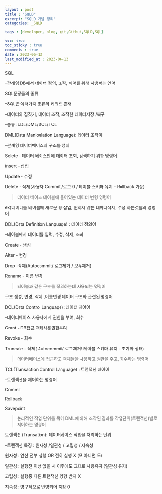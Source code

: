 ```yaml
---
layout : post
title : "SQLD"
excerpt: "SQLD 개념 정리"
categories: _SQLD

tags : [developer, blog, git,Github,SQLD,SQL]

toc: true 
toc_sticky : true
comments : true
date : 2023-06-13
last_modified_at : 2023-06-13
---
```



SQL

-관계형 DB에서 데이터 정의, 조작, 제어를 위해 사용하는 언어

 
 

SQL문장들의 종류

-SQL은 여러가지 종류의 키워드 존재

-데이터의 집짓기, 데이터 조작, 조작한 데이터저장 /복구

-종류 :DDL/DML/DCL/TCL

 
 

DML(Data Manioulation Language): 데이터 조작어

-관계형 데이터베이스의 구조를 정의

Selete - 데이터 베이스안에 데이터 조회, 검색하기 위한 명령어 

Insert - 삽입

Update - 수정          

Delete - 삭제(사용자 Commit /로그 0 / 테이블 스키마 유지 - Rollback 가능)

> 데이터 베이스 테이블에 들어있는 데이터 변형 명령어 

ex)데이터를 테이블에 새로운 행 삽입, 원하지 않는 데이터삭제, 수정 하는것들의 명령어

 


DDL(Data Definition Language) : 데이터 정의어

-테이블에서 데이터를 입력, 수정, 삭제, 조회

Create - 생성

Alter - 변경

Drop -삭제(Autocommit/ 로그제거 / 모두제거)

Rename - 이름 변경 

 

> 테이블과 같은 구조를 정의하는데 사용되는 명령어

구조 생성, 변경, 삭제 ,이름변경 데이터 구조와 관련된 명령어

 
 

DCL(Data Control Language) :데이터 제어어

-데이터베이스 사용자에게 권한을 부여, 회수

Grant - DB접근,객체사용권한부여

Revoke - 회수

Truncate - 삭제( Autocommit/ 로그제거/ 테이블 스키마 유지 - 초기화 상태)

 

> 데이터베이스에 접근하고 객체들을 사용하고 권한을 주고, 회수하는 명령어 

 
 

TCL(Transaction Control Language) : 트랜잭션 제어어 

-트랜잭션을 제어하는 명령어 

Commit 

Rollback 

Savepoint 

 

> 논리적인 작업 단위를 묶어 DML에 의해 조작된 결과를 작업단위(트랜잭션)별로 제어하는 명령어

 
 
 

트랜잭션 (Transation): 데이터베이스 작업을 처리하는 단위

-트랜잭션 특징 : 원자성 /일관성 / 고립성 / 지속성

원자성 : 연산 전부 실행  OR 전혀 실행 X (모 아니면 도)

일관성 : 실행전 이상 없을 시 이후에도 그대로 사용유지 (일관성 유지)

고립성 : 실행중 다른 트랜잭션 영향 받지 X 

지속성 : 영구적으로 반영되어 저장 0 

